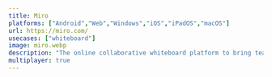 ```yaml
---
title: Miro
platforms: ["Android","Web","Windows","iOS","iPadOS","macOS"]
url: https://miro.com/
usecases: ["whiteboard"]
image: miro.webp
description: "The online collaborative whiteboard platform to bring teams together, anytime, anywhere."
multiplayer: true
---
```

